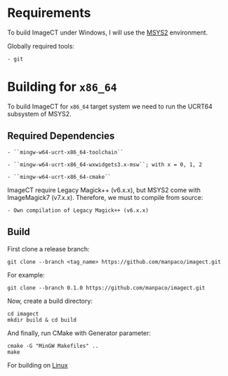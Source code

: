 # Requirements

To build ImageCT under Windows, I will use the [MSYS2](https://www.msys2.org/) environment.

Globally required tools:

    - git

# Building for ``x86_64``

To build ImageCT for ``x86_64`` target system we need to run the UCRT64 subsystem of MSYS2.

## Required Dependencies

    - ``mingw-w64-ucrt-x86_64-toolchain``
    
    - ``mingw-w64-ucrt-x86_64-wxwidgets3.x-msw``; with x = 0, 1, 2

    - ``mingw-w64-ucrt-x86_64-cmake``

ImageCT require Legacy Magick++ (v6.x.x), but MSYS2 come with ImageMagick7 (v7.x.x). Therefore, we must to compile from source:

    - Own compilation of Legacy Magick++ (v6.x.x)

## Build

First clone a release branch:

    git clone --branch <tag_name> https://github.com/manpaco/imagect.git

For example:

    git clone --branch 0.1.0 https://github.com/manpaco/imagect.git

Now, create a build directory:

    cd imagect
    mkdir build & cd build

And finally, run CMake with Generator parameter:

    cmake -G "MinGW Makefiles" ..
    make

For building on [Linux](/linux-build.md)
